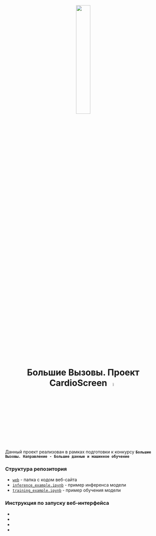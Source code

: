 <h1 align=center><img src="https://aucentr.ru/wp-content/uploads/2020/10/%D0%9B%D0%BE%D0%B3%D0%BE-%D0%91%D0%92_1_png-1024x294.png" width="30%"/> <br/> Большие Вызовы. Проект CardioScreen <img  src="https://i.ibb.co/q5Qwv7g/logo.png" width=5% alt="logo" border="0"></h1>
<!-- <img src="https://aucentr.ru/wp-content/uploads/2020/10/%D0%9B%D0%BE%D0%B3%D0%BE-%D0%91%D0%92_1_png-1024x294.png" width="20%"/> -->

Данный проект реализован в рамках подготовки к конкурсу <b>` Большие Вызовы. Направление - Большие данные и машинное обучение ` </b>

<h3>Структура репозитория</h3>

* [```web```]("https://github.com/XXXM1R0XXX/final2/tree/dcd84f38b0393c7fe9dec1a7e1064d3fa53e2e5a/web" "перейти в папку") - папка с кодом веб-сайта
* [```inference_example.ipynb```]("https://github.com/XXXM1R0XXX/final2/blob/dcd84f38b0393c7fe9dec1a7e1064d3fa53e2e5a/inference_example.ipynb" "перейти в файл") - пример инференса модели
* [```training_example.ipynb```]("https://github.com/XXXM1R0XXX/final2/blob/dcd84f38b0393c7fe9dec1a7e1064d3fa53e2e5a/training_example.ipynb" "перейти в файл") - пример обучения модели

<h3>Инструкция по запускy веб-интерфейса</h3>
<ul>
  <li></li>
  <li></li>
  <li></li>
  <li></li>
</ul>

